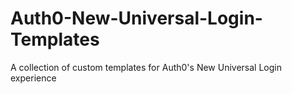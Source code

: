 # Auth0-New-Universal-Login-Templates
A collection of custom templates for Auth0's New Universal Login experience

